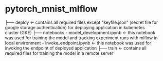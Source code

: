 # pytorch_mnist_mlflow

├── deploy     <- contains all required files except "keyfile.json" (secret file for google storage authentication) for deploying     application in kubenetes cluster (GKE)
├── notebooks 
    - model_development.ipynb <- this notebook was used for training the model and tracking experiment runs with mlflow in local environment
    - invoke_endpoint.ipynb   <- this notebook was used for invoking the endpoint of deployed application
├── train    <- contains all required files for training the model in a remote server 
